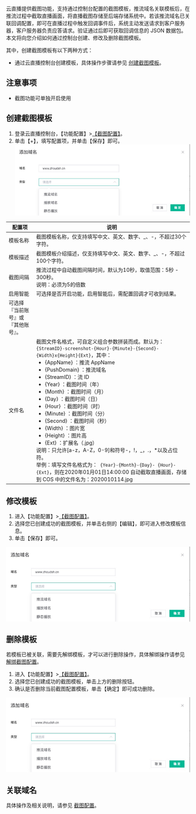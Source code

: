 
云直播提供截图功能，支持通过控制台配置的截图模板，推流域名关联模板后，在推流过程中截取直播画面，将直播截图存储至后端存储系统中。若该推流域名已关联回调配置，即可在直播过程中触发回调事件后，系统主动发送请求到客户服务器，客户服务器负责应答请求。验证通过后即可获取回调信息的 JSON 数据包。
本文将向您介绍如何通过控制台创建、修改及删除截图模板。

其中，创建截图模板有以下两种方式：

- 通过云直播控制台创建模板，具体操作步骤请参见 [创建截图模板](#Screenshot)。

## 注意事项

- 截图功能可单独开启使用

<span id="Screenshot"></span>
## 创建截图模板

1. 登录云直播控制台，【功能配置】>[【截图配置】]()。
2. 单击【+】，填写配置项，并单击【保存】即可。
![](https://github.com/zhoudshu/documents/blob/main/images/cloudlive/cloudlive_03.png)

<table>
<thead><tr><th width="15%">配置项</th><th>说明</th></tr></thead>
<tbody><tr>
<td>模板名称</td>
<td>截图模板名称，仅支持填写中文、英文、数字、_、-，不超过30个字符。</td>
</tr><tr>
<td>模板描述</td>
<td>截图模板介绍描述，仅支持填写中文、英文、数字、_、-，不超过100个字符。</td>
</tr><tr>
<td>截图间隔</td>
<td>推流过程中自动截图间隔时间，默认为10秒，取值范围：5秒 - 300秒。<br>说明：必须为5的倍数</li></td>
</tr><tr>
<td>启用智能</td>
<td>可选择是否开启功能，启用智能后，需配置回调才可收到结果。</td>
</tr><tr>
<td>可选择『当前账号』或『其他账号』。</td>
</tr><tr>
<td>文件名</td>
<td>截图文件名格式，可自定义组合参数拼装而成。默认为：<code>{StreamID}-screenshot-{Hour}-{Minute}-{Second}-{Width}x{Height}{Ext}</code>，其中：
	<ul style="margin:0">
		<li>{AppName} ：推流 AppName</li>
		<li>{PushDomain} ：推流域名</li>
		<li>{StreamID} ：流 ID</li>
		<li>{Year} ：截图时间（年）</li>
		<li>{Month} ：截图时间（月）</li>
		<li>{Day} ：截图时间（日）</li>
		<li>{Hour} ：截图时间（时）</li>
		<li>{Minute} ：截图时间（分）</li>
		<li>{Second} ：截图时间（秒）</li>
		<li>{Width} ：图片宽</li>
		<li>{Height} ：图片高</li><li>{Ext} ：扩展名（.jpg）</li>
	</ul>说明：只允许[a-z，A-Z，0-9]和符号-，!，_，.，*以及占位符。
	<br>举例：填写文件名格式为：<code> {Year}-{Month}-{Day}- {Hour}-{Ext}</code>，则在2020年01月01日14:00:00 自动截取直播画面，存储到 COS 中的文件名为：2020010114.jpg</td>
</tr>
</tbody></table>


## 修改模板

1. 进入【功能配置】>[【截图配置】]()。
2. 选择您已创建成功的截图模板，并单击右侧的【编辑】，即可进入修改模板信息。
3. 单击【保存】即可。

![](https://github.com/zhoudshu/documents/blob/main/images/cloudlive/cloudlive_03.png)

## 删除模板

若模板已被关联，需要先解绑模板，才可以进行删除操作，具体解绑操作请参见 [解绑截图配置]()。

1. 进入【功能配置】>[【截图配置】]()。
2. 选择您已创建成功的截图模板，单击上方的删除按钮。
3. 确认是否删除当前截图配置模板，单击【确定】即可成功删除。

![](https://github.com/zhoudshu/documents/blob/main/images/cloudlive/cloudlive_03.png)



## 关联域名

 具体操作及相关说明，请参见 [截图配置]()。 
